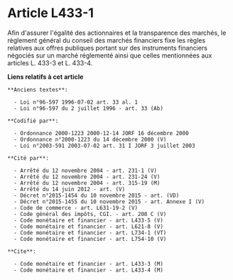 # Article L433-1

Afin d'assurer l'égalité des actionnaires et la transparence des marchés, le règlement général du conseil des marchés
financiers fixe les règles relatives aux offres publiques portant sur des instruments financiers négociés sur un marché
réglementé ainsi que celles mentionnées aux articles L. 433-3 et L. 433-4.

**Liens relatifs à cet article**

	**Anciens textes**:

	  - Loi n°96-597 1996-07-02 art. 33 al. 1
	  - Loi n°96-597 du 2 juillet 1996 - art. 33 (Ab)

	**Codifié par**:

	  - Ordonnance 2000-1223 2000-12-14 JORF 16 décembre 2000
	  - Ordonnance n°2000-1223 du 14 décembre 2000 (V)
	  - Loi n°2003-591 2003-07-02 art. 31 I JORF 3 juillet 2003

	**Cité par**:

	  - Arrêté du 12 novembre 2004 - art. 231-1 (V)
	  - Arrêté du 12 novembre 2004 - art. 231-24 (V)
	  - Arrêté du 12 novembre 2004 - art. 315-19 (M)
	  - Arrêté du 14 juin 2012 - art. (V)
	  - Décret n°2015-1454 du 10 novembre 2015 - art. (VD)
	  - Décret n°2015-1455 du 10 novembre 2015 - art. Annexe I (V)
	  - Code de commerce - art. L631-19-2 (V)
	  - Code général des impôts, CGI. - art. 208 C (V)
	  - Code monétaire et financier - art. L433-5 (V)
	  - Code monétaire et financier - art. L621-8 (V)
	  - Code monétaire et financier - art. L734-1 (VT)
	  - Code monétaire et financier - art. L754-10 (V)

	**Cite**:

	  - Code monétaire et financier - art. L433-3 (M)
	  - Code monétaire et financier - art. L433-4 (M)

